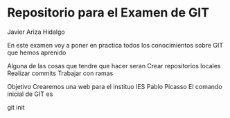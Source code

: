 # Repositorio para el Examen de GIT
Javier Ariza Hidalgo

En este examen voy a poner en practica todos los conocimientos sobre GIT que hemos aprenido

Alguna de las cosas que tendre que hacer seran
  Crear repositorios locales
  Realizar commits
  Trabajar con ramas
    
Objetivo
Crearemos una web para el instituo IES Pablo Picasso
El comando inicial de GIT es

git init
